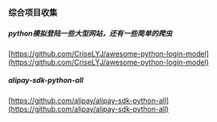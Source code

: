 ### 综合项目收集  

##### python模拟登陆一些大型网站，还有一些简单的爬虫
[https://github.com/CriseLYJ/awesome-python-login-model](https://github.com/CriseLYJ/awesome-python-login-model)  


#####  alipay-sdk-python-all 
[https://github.com/alipay/alipay-sdk-python-all](https://github.com/alipay/alipay-sdk-python-all)  


